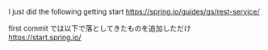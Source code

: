 
I just did the following getting start
https://spring.io/guides/gs/rest-service/

first commit では以下で落としてきたものを追加しただけ
https://start.spring.io/

